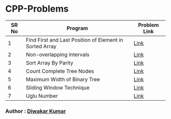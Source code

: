 # CPP-Problems

SR No   | Program | Problem Link  
--- | --- | ---
1 | Find First and Last Position of Element in Sorted Array | [Link](https://leetcode.com/problems/find-first-and-last-position-of-element-in-sorted-array/)
2 | Non-overlapping Intervals | [Link](https://leetcode.com/problems/non-overlapping-intervals/)
3 | Sort Array By Parity | [Link](https://leetcode.com/problems/sort-array-by-parity/)
4 | Count Complete Tree Nodes | [Link](https://leetcode.com/problems/count-complete-tree-nodes/)
5 | Maximum Width of Binary Tree | [Link](https://leetcode.com/problems/maximum-width-of-binary-tree/)
6|Sliding Window Technique | [Link](https://practice.geeksforgeeks.org/problems/subarray-with-given-sum-1587115621/1?page=1&category[]=Arrays&category[]=sliding-window&sortBy=submissions)
7 | Uglu Number | [Link](https://leetcode.com/problems/ugly-number/description/)

### Author : [Diwakar Kumar](https://github.com/diwakar1593)
